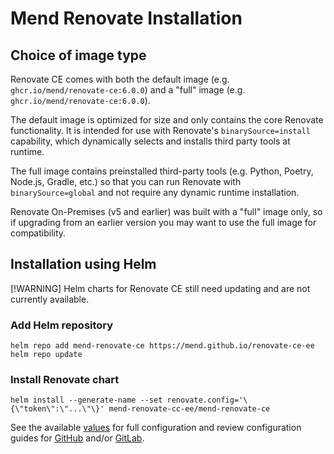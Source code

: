 # Mend Renovate Installation

## Choice of image type

Renovate CE comes with both the default image (e.g. `ghcr.io/mend/renovate-ce:6.0.0`) and a "full" image (e.g. `ghcr.io/mend/renovate-ce:6.0.0`).

The default image is optimized for size and only contains the core Renovate functionality.
It is intended for use with Renovate's `binarySource=install` capability, which dynamically selects and installs third party tools at runtime.

The full image contains preinstalled third-party tools (e.g. Python, Poetry, Node.js, Gradle, etc.) so that you can run Renovate with `binarySource=global` and not require any dynamic runtime installation.

Renovate On-Premises (v5 and earlier) was built with a "full" image only, so if upgrading from an earlier version you may want to use the full image for compatibility.

## Installation using Helm

[!WARNING] Helm charts for Renovate CE still need updating and are not currently available.

### Add Helm repository

```shell
helm repo add mend-renovate-ce https://mend.github.io/renovate-ce-ee
helm repo update
```

### Install Renovate chart

```shell
helm install --generate-name --set renovate.config='\{\"token\":\"...\"\}' mend-renovate-cc-ee/mend-renovate-ce
```

See the available [values](../helm-charts/mend-renovate-ce/values.yaml) for full configuration and review configuration guides for [GitHub](./configuration-github.md) and/or [GitLab](./configuration-gitlab.md).
